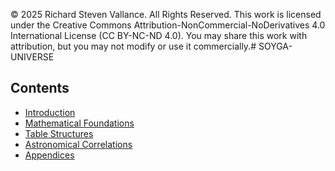 © 2025 Richard Steven Vallance. All Rights Reserved.
This work is licensed under the Creative Commons Attribution-NonCommercial-NoDerivatives 4.0 International License (CC BY-NC-ND 4.0).
You may share this work with attribution, but you may not modify or use it commercially.# SOYGA-UNIVERSE

 ## Contents
- [Introduction](manuscript/01_Introduction.md)
- [Mathematical Foundations](manuscript/02_Mathematical_Foundations.md)
- [Table Structures](manuscript/03_Table_Structures.md)
- [Astronomical Correlations](manuscript/04_Astronomical_Correlations.md)
- [Appendices](manuscript/05_Appendices.md)
